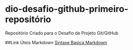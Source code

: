 # dio-desafio-github-primeiro-repositório
Repositório Criado para o Desafio de Projeto Git/GitHub

##Link Úteis Markdown
[Sintaxe Basica Markdown](https://www.markdownguide.org/basic-syntax/)
